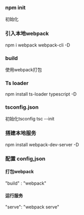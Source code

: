 ### npm init 
初始化

### 引入本地webpack
npm i webpack webpack-cli -D

### build 
 
 使用webpack打包

 ### Ts loader

 npm install ts-loader typescript -D

 
 ### tsconfig.json
 初始化tsconfig
 tsc --init

 ### 搭建本地服务

 npm install webpack-dev-server -D

### 配置 config,json
#### 打包webpack
"build" : "webpack"
#### 运行服务
"serve": "webpack serve"
